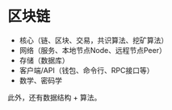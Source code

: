 # 区块链

* 核心（链、区块、交易，共识算法、挖矿算法）
* 网络（服务、本地节点Node、远程节点Peer）
* 存储（数据库）
* 客户端/API（钱包、命令行、RPC接口等）
* 数学、密码学

此外，还有数据结构 + 算法。



